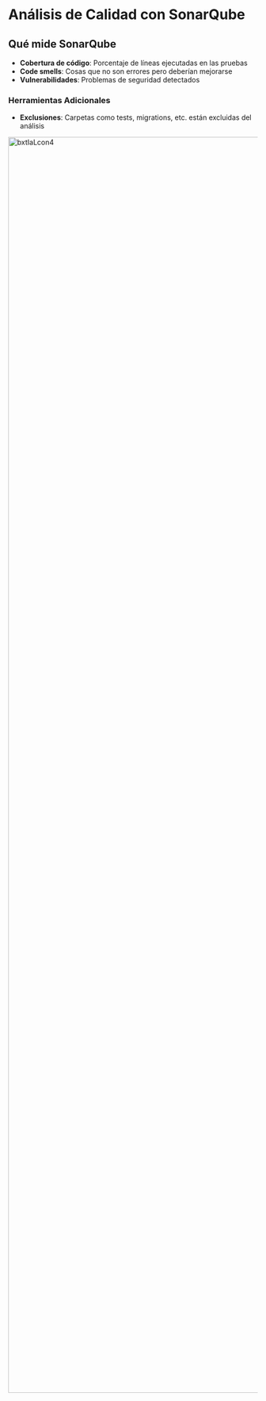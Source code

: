 # Análisis de Calidad con SonarQube

## Qué mide SonarQube

- **Cobertura de código**: Porcentaje de líneas ejecutadas en las pruebas
- **Code smells**: Cosas que no son errores pero deberían mejorarse
- **Vulnerabilidades**: Problemas de seguridad detectados

### Herramientas Adicionales

- **Exclusiones**: Carpetas como tests, migrations, etc. están excluidas del análisis

<img width="1920" height="2533" alt="bxtIaLcon4" src="https://github.com/user-attachments/assets/d6354544-296f-4b20-a3e9-e777ee7c1901" />

